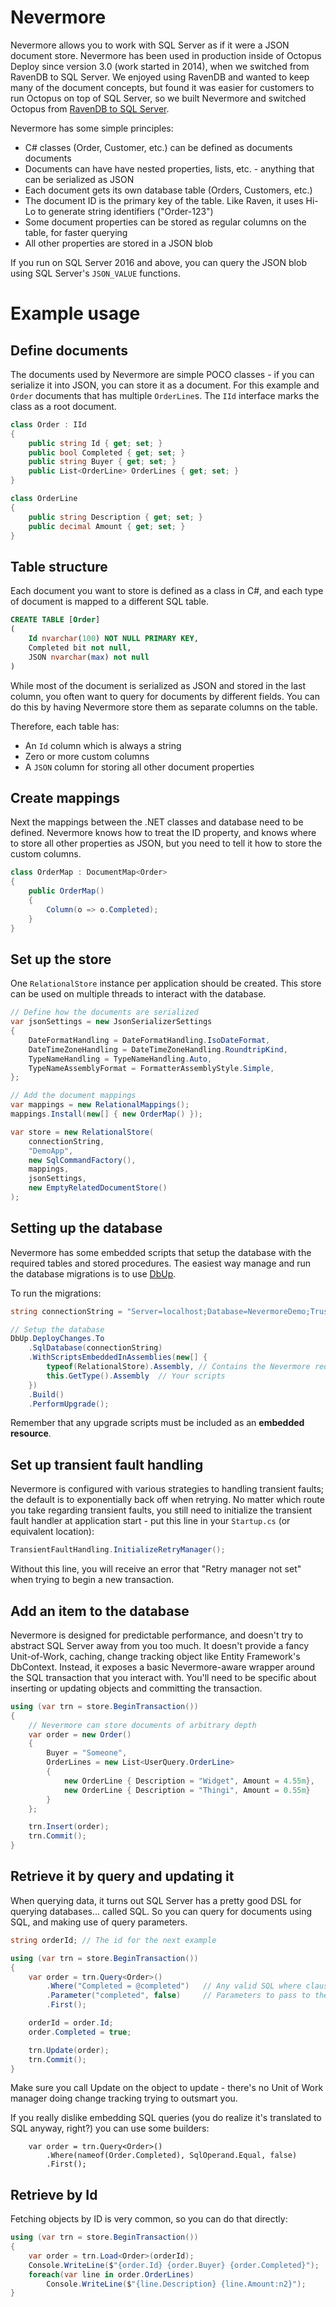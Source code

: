 # Nevermore

Nevermore allows you to work with SQL Server as if it were a JSON document store. Nevermore has been used in production inside of Octopus Deploy since version 3.0 (work started in 2014), when we switched from RavenDB to SQL Server. We enjoyed using RavenDB and wanted to keep many of the document concepts, but found it was easier for customers to run Octopus on top of SQL Server, so we built Nevermore and switched Octopus from [RavenDB to SQL Server](https://octopus.com/blog/3.0-switching-to-sql).

Nevermore has some simple principles:

 - C# classes (Order, Customer, etc.) can be defined as documents documents
 - Documents can have have nested properties, lists, etc. - anything that can be serialized as JSON
 - Each document gets its own database table (Orders, Customers, etc.)
 - The document ID is the primary key of the table. Like Raven, it uses Hi-Lo to generate string identifiers ("Order-123")
 - Some document properties can be stored as regular columns on the table, for faster querying
 - All other properties are stored in a JSON blob

If you run on SQL Server 2016 and above, you can query the JSON blob using SQL Server's `JSON_VALUE` functions. 

# Example usage

## Define documents

The documents used by Nevermore are simple POCO classes - if you can serialize it into JSON, you can store it as a document. For this example and `Order` documents that has multiple `OrderLine`s. The `IId` interface marks the class as a root document.

```csharp
class Order : IId
{
    public string Id { get; set; }
    public bool Completed { get; set; }
    public string Buyer { get; set; }
    public List<OrderLine> OrderLines { get; set; }
}

class OrderLine
{
    public string Description { get; set; }
    public decimal Amount { get; set; }
}
```


## Table structure

Each document you want to store is defined as a class in C#, and each type of document is mapped to a different SQL table. 

```sql
CREATE TABLE [Order]  
(
    Id nvarchar(100) NOT NULL PRIMARY KEY, 
    Completed bit not null, 
    JSON nvarchar(max) not null
) 
```

While most of the document is serialized as JSON and stored in the last column, you often want to query for documents by different fields. You can do this by having Nevermore store them as separate columns on the table. 

Therefore, each table has:

 - An `Id` column which is always a string
 - Zero or more custom columns
 - A `JSON` column for storing all other document properties

## Create mappings

Next the mappings between the .NET classes and database need to be defined. Nevermore knows how to treat the ID property, and knows where to store all other properties as JSON, but you need to tell it how to store the custom columns. 

```csharp
class OrderMap : DocumentMap<Order>
{
    public OrderMap()
    {
        Column(o => o.Completed);
    }
}
```

## Set up the store
One `RelationalStore` instance per application should be created. This store can be used on multiple threads to interact with the database.

```csharp
// Define how the documents are serialized
var jsonSettings = new JsonSerializerSettings
{
    DateFormatHandling = DateFormatHandling.IsoDateFormat,
    DateTimeZoneHandling = DateTimeZoneHandling.RoundtripKind,
    TypeNameHandling = TypeNameHandling.Auto,
    TypeNameAssemblyFormat = FormatterAssemblyStyle.Simple,
};

// Add the document mappings
var mappings = new RelationalMappings();
mappings.Install(new[] { new OrderMap() });

var store = new RelationalStore(
    connectionString,
    "DemoApp",
    new SqlCommandFactory(), 
    mappings,
    jsonSettings,
    new EmptyRelatedDocumentStore()
);
```

## Setting up the database

Nevermore has some embedded scripts that setup the database with the required tables
and stored procedures. The easiest way manage and run the database migrations
is to use [DbUp](https://github.com/DbUp/DbUp). 

To run the migrations:

```csharp
string connectionString = "Server=localhost;Database=NevermoreDemo;Trusted_Connection=True";

// Setup the database
DbUp.DeployChanges.To
    .SqlDatabase(connectionString)
    .WithScriptsEmbeddedInAssemblies(new[] { 
        typeof(RelationalStore).Assembly, // Contains the Nevermore required script
        this.GetType().Assembly  // Your scripts
    })
    .Build()
    .PerformUpgrade();
```

Remember that any upgrade scripts must be included as an **embedded resource**.

## Set up transient fault handling
Nevermore is configured with various strategies to handling transient faults; the default is to exponentially back off when retrying. No matter which route you take regarding transient faults, you still need to initialize the transient fault handler at application start - put this line in your `Startup.cs` (or equivalent location):

```csharp
TransientFaultHandling.InitializeRetryManager();
```

Without this line, you will receive an error that "Retry manager not set" when trying to begin a new transaction.

## Add an item to the database

Nevermore is designed for predictable performance, and doesn't try to abstract SQL Server away from you too much. It doesn't provide a fancy Unit-of-Work, caching, change tracking object like Entity Framework's DbContext. Instead, it exposes a basic Nevermore-aware wrapper around the SQL transaction that you interact with. You'll need to be specific about inserting or updating objects and committing the transaction. 

```csharp
using (var trn = store.BeginTransaction())
{
    // Nevermore can store documents of arbitrary depth
    var order = new Order()
    {
        Buyer = "Someone",
        OrderLines = new List<UserQuery.OrderLine>
        {
            new OrderLine { Description = "Widget", Amount = 4.55m},
            new OrderLine { Description = "Thingi", Amount = 0.55m}
        }
    };

    trn.Insert(order);
    trn.Commit();
}
```

## Retrieve it by query and updating it

When querying data, it turns out SQL Server has a pretty good DSL for querying databases... called SQL. So you can query for documents using SQL, and making use of query parameters. 

```csharp
string orderId; // The id for the next example

using (var trn = store.BeginTransaction())
{
    var order = trn.Query<Order>()
        .Where("Completed = @completed")   // Any valid SQL where clause
        .Parameter("completed", false)     // Parameters to pass to the query (don't concatenate strings)
        .First();

    orderId = order.Id;
    order.Completed = true;

    trn.Update(order);
    trn.Commit();
}
```

Make sure you call Update on the object to update - there's no Unit of Work manager doing change tracking trying to outsmart you. 

If you really dislike embedding SQL queries (you do realize it's translated to SQL anyway, right?) you can use some builders:

```
    var order = trn.Query<Order>()
        .Where(nameof(Order.Completed), SqlOperand.Equal, false)
        .First();
```

## Retrieve by Id

Fetching objects by ID is very common, so you can do that directly:

```csharp
using (var trn = store.BeginTransaction())
{
    var order = trn.Load<Order>(orderId);
    Console.WriteLine($"{order.Id} {order.Buyer} {order.Completed}");
    foreach(var line in order.OrderLines)
        Console.WriteLine($"{line.Description} {line.Amount:n2}");
}
```

